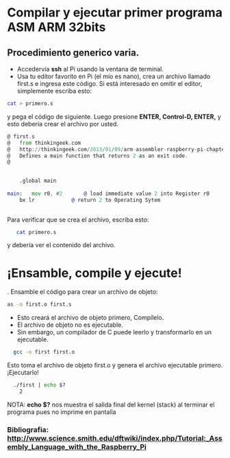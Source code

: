 # Compilar y ejecutar primer programa ASM ARM 32bits
## Procedimiento generico varia.
- Accedervia **ssh** al Pi usando la ventana de terminal. 
- Usa tu editor favorito en Pi (el mío es nano), crea un archivo llamado first.s e ingresa este código. Si está interesado en omitir el editor, simplemente escriba esto:
```bash
cat > primero.s
```

y pega el código de siguiente. Luego presione **ENTER, Control-D, ENTER,** y esto debería crear el archivo por usted.


```asm
@ first.s
@   from thinkingeek.com
@   http://thinkingeek.com/2013/01/09/arm-assembler-raspberry-pi-chapter-1/
@   Defines a main function that returns 2 as an exit code.
@	

	
	.global main
	
main:   mov r0, #2       @ load immediate value 2 into Register r0 
	bx lr            @ return 2 to Operating Sytem
  
```

Para verificar que se crea el archivo, escriba esto:

```bash
   cat primero.s
```

y debería ver el contenido del archivo.


# ¡Ensamble, compile y ejecute!

. Ensamble el código para crear un archivo de objeto:
```bash
as -o first.o first.s
```

- Esto creará el archivo de objeto primero, Compílelo. 
- El archivo de objeto no es ejecutable. 
- Sin embargo, un compilador de C puede leerlo y transformarlo en un ejecutable.

```bash
  gcc -o first first.o
```

Esto toma el archivo de objeto first.o y genera el archivo ejecutable primero.
¡Ejecutarlo!

```bash
  ./first | echo $?
    2 
```
 
NOTA: **echo $?** nos muestra el salida final del kernel (stack) al terminar el programa pues no imprime en pantalla


### Bibliografia: http://www.science.smith.edu/dftwiki/index.php/Tutorial:_Assembly_Language_with_the_Raspberry_Pi
